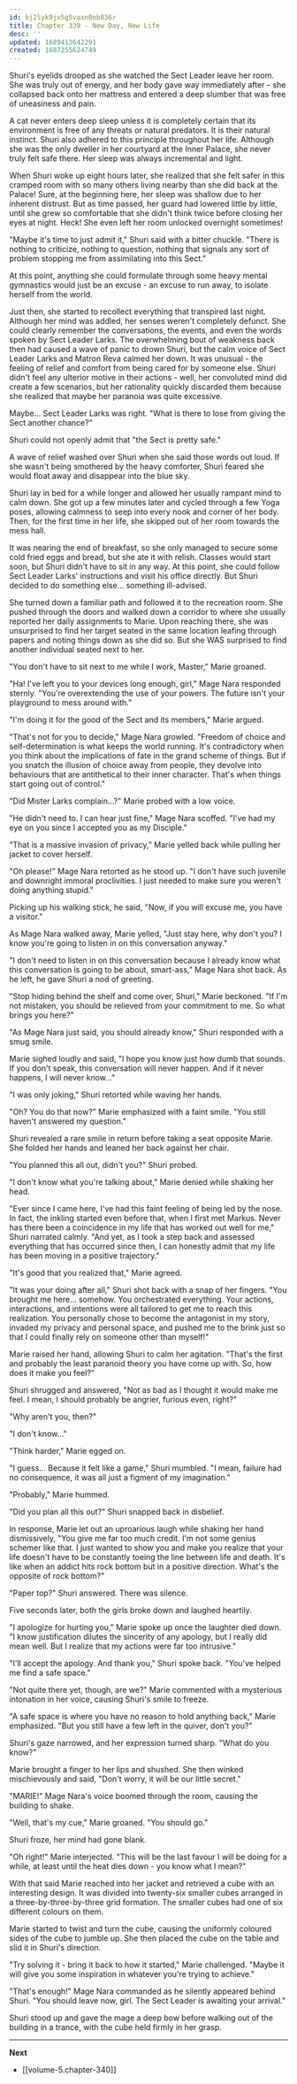 ```yaml
---
id: bj2lyk9jx5g5vaxn0ob836r
title: Chapter 339 - New Day, New Life
desc: ''
updated: 1689413642291
created: 1687255624749
---
```


Shuri's eyelids drooped as she watched the Sect Leader leave her room. She was truly out of energy, and her body gave way immediately after - she collapsed back onto her mattress and entered a deep slumber that was free of uneasiness and pain.

A cat never enters deep sleep unless it is completely certain that its environment is free of any threats or natural predators. It is their natural instinct. Shuri also adhered to this principle throughout her life. Although she was the only dweller in her courtyard at the Inner Palace, she never truly felt safe there. Her sleep was always incremental and light.

When Shuri woke up eight hours later, she realized that she felt safer in this cramped room with so many others living nearby than she did back at the Palace! Sure, at the beginning here, her sleep was shallow due to her inherent distrust. But as time passed, her guard had lowered little by little, until she grew so comfortable that she didn't think twice before closing her eyes at night. Heck! She even left her room unlocked overnight sometimes!

"Maybe it's time to just admit it," Shuri said with a bitter chuckle. "There is nothing to criticize, nothing to question, nothing that signals any sort of problem stopping me from assimilating into this Sect."

At this point, anything she could formulate through some heavy mental gymnastics would just be an excuse - an excuse to run away, to isolate herself from the world.

Just then, she started to recollect everything that transpired last night. Although her mind was addled, her senses weren't completely defunct. She could clearly remember the conversations, the events, and even the words spoken by Sect Leader Larks. The overwhelming bout of weakness back then had caused a wave of panic to drown Shuri, but the calm voice of Sect Leader Larks and Matron Reva calmed her down. It was unusual - the feeling of relief and comfort from being cared for by someone else. Shuri didn't feel any ulterior motive in their actions - well, her convoluted mind did create a few scenarios, but her rationality quickly discarded them because she realized that maybe her paranoia was quite excessive.

Maybe... Sect Leader Larks was right. "What is there to lose from giving the Sect another chance?"

Shuri could not openly admit that "the Sect is pretty safe."

A wave of relief washed over Shuri when she said those words out loud. If she wasn't being smothered by the heavy comforter, Shuri feared she would float away and disappear into the blue sky.

Shuri lay in bed for a while longer and allowed her usually rampant mind to calm down. She got up a few minutes later and cycled through a few Yoga poses, allowing calmness to seep into every nook and corner of her body. Then, for the first time in her life, she skipped out of her room towards the mess hall.

It was nearing the end of breakfast, so she only managed to secure some cold fried eggs and bread, but she ate it with relish. Classes would start soon, but Shuri didn't have to sit in any way. At this point, she could follow Sect Leader Larks' instructions and visit his office directly. But Shuri decided to do something else... something ill-advised.

She turned down a familiar path and followed it to the recreation room. She pushed through the doors and walked down a corridor to where she usually reported her daily assignments to Marie. Upon reaching there, she was unsurprised to find her target seated in the same location leafing through papers and noting things down as she did so. But she WAS surprised to find another individual seated next to her.

"You don't have to sit next to me while I work, Master," Marie groaned.

"Ha! I've left you to your devices long enough, girl," Mage Nara responded sternly. "You're overextending the use of your powers. The future isn't your playground to mess around with."

"I'm doing it for the good of the Sect and its members," Marie argued.

"That's not for you to decide," Mage Nara growled. "Freedom of choice and self-determination is what keeps the world running. It's contradictory when you think about the implications of fate in the grand scheme of things. But if you snatch the illusion of choice away from people, they devolve into behaviours that are antithetical to their inner character. That's when things start going out of control."

"Did Mister Larks complain...?" Marie probed with a low voice.

"He didn't need to. I can hear just fine," Mage Nara scoffed. "I've had my eye on you since I accepted you as my Disciple."

"That is a massive invasion of privacy," Marie yelled back while pulling her jacket to cover herself.

"Oh please!" Mage Nara retorted as he stood up. "I don't have such juvenile and downright immoral proclivities. I just needed to make sure you weren't doing anything stupid."

Picking up his walking stick, he said, "Now, if you will excuse me, you have a visitor."

As Mage Nara walked away, Marie yelled, "Just stay here, why don't you? I know you're going to listen in on this conversation anyway."

"I don't need to listen in on this conversation because I already know what this conversation is going to be about, smart-ass," Mage Nara shot back. As he left, he gave Shuri a nod of greeting.

"Stop hiding behind the shelf and come over, Shuri," Marie beckoned. "If I'm not mistaken, you should be relieved from your commitment to me. So what brings you here?"

"As Mage Nara just said, you should already know," Shuri responded with a smug smile.

Marie sighed loudly and said, "I hope you know just how dumb that sounds. If you don't speak, this conversation will never happen. And if it never happens, I will never know..."

"I was only joking," Shuri retorted while waving her hands.

"Oh? You do that now?" Marie emphasized with a faint smile. "You still haven't answered my question."

Shuri revealed a rare smile in return before taking a seat opposite Marie. She folded her hands and leaned her back against her chair.

"You planned this all out, didn't you?" Shuri probed.

"I don't know what you're talking about," Marie denied while shaking her head.

"Ever since I came here, I've had this faint feeling of being led by the nose. In fact, the inkling started even before that, when I first met Markus. Never has there been a coincidence in my life that has worked out well for me," Shuri narrated calmly. "And yet, as I took a step back and assessed everything that has occurred since then, I can honestly admit that my life has been moving in a positive trajectory."

"It's good that you realized that," Marie agreed.

"It was your doing after all," Shuri shot back with a snap of her fingers. "You brought me here... somehow. You orchestrated everything. Your actions, interactions, and intentions were all tailored to get me to reach this realization. You personally chose to become the antagonist in my story, invaded my privacy and personal space, and pushed me to the brink just so that I could finally rely on someone other than myself!"

Marie raised her hand, allowing Shuri to calm her agitation. "That's the first and probably the least paranoid theory you have come up with. So, how does it make you feel?"

Shuri shrugged and answered, "Not as bad as I thought it would make me feel. I mean, I should probably be angrier, furious even, right?"

"Why aren't you, then?"

"I don't know..."

"Think harder," Marie egged on.

"I guess... Because it felt like a game," Shuri mumbled. "I mean, failure had no consequence, it was all just a figment of my imagination."

"Probably," Marie hummed.

"Did you plan all this out?" Shuri snapped back in disbelief.

In response, Marie let out an uproarious laugh while shaking her hand dismissively, "You give me far too much credit. I'm not some genius schemer like that. I just wanted to show you and make you realize that your life doesn't have to be constantly toeing the line between life and death. It's like when an addict hits rock bottom but in a positive direction. What's the opposite of rock bottom?"

"Paper top?" Shuri answered. There was silence.

Five seconds later, both the girls broke down and laughed heartily.

"I apologize for hurting you," Marie spoke up once the laughter died down. "I know justification dilutes the sincerity of any apology, but I really did mean well. But I realize that my actions were far too intrusive."

"I'll accept the apology. And thank you," Shuri spoke back. "You've helped me find a safe space."

"Not quite there yet, though, are we?" Marie commented with a mysterious intonation in her voice, causing Shuri's smile to freeze.

"A safe space is where you have no reason to hold anything back," Marie emphasized. "But you still have a few left in the quiver, don't you?"

Shuri's gaze narrowed, and her expression turned sharp. "What do you know?"

Marie brought a finger to her lips and shushed. She then winked mischievously and said, "Don't worry, it will be our little secret."

"MARIE!" Mage Nara's voice boomed through the room, causing the building to shake.

"Well, that's my cue," Marie groaned. "You should go."

Shuri froze, her mind had gone blank.

"Oh right!" Marie interjected. "This will be the last favour I will be doing for a while, at least until the heat dies down - you know what I mean?"

With that said Marie reached into her jacket and retrieved a cube with an interesting design. It was divided into twenty-six smaller cubes arranged in a three-by-three-by-three grid formation. The smaller cubes had one of six different colours on them.

Marie started to twist and turn the cube, causing the uniformly coloured sides of the cube to jumble up. She then placed the cube on the table and slid it in Shuri's direction.

"Try solving it - bring it back to how it started," Marie challenged. "Maybe it will give you some inspiration in whatever you're trying to achieve."

"That's enough!" Mage Nara commanded as he silently appeared behind Shuri. "You should leave now, girl. The Sect Leader is awaiting your arrival."

Shuri stood up and gave the mage a deep bow before walking out of the building in a trance, with the cube held firmly in her grasp.

____

**Next**
* [[volume-5.chapter-340]]